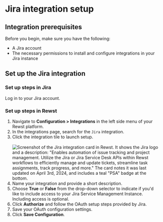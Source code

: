 # Jira integration setup

## Integration prerequisites

Before you begin, make sure you have the following:

* A Jira account
* The necessary permissions to install and configure integrations in your Jira instance

## Set up the Jira integration

### Set up steps in Jira

Log in to your Jira account.

### Set up steps in Rewst

1. Navigate to **Configuration > Integrations** in the left side menu of your Rewst platform.
2. In the integrations page, search for the `Jira` integration.
3. Click the integration tile to launch setup.\
   \
   ![Screenshot of the Jira integration card in Rewst. It shows the Jira logo and a description: "Enables automation of issue tracking and project management. Utilize the Jira or Jira Service Desk APIs within Rewst workflows to efficiently manage and update tickets, streamline task assignments, track progress, and more." The card notes it was last updated on April 3rd, 2024, and includes a teal "PSA" badge at the bottom.](<../../../../../.gitbook/assets/Screenshot 2025-04-28 at 2.55.00 PM.png>)
4. Name your integration and provide a short description.
5. Choose **True** or **False** from the drop-down selector to indicate if you'd like to include access to your Jira Service Management Instance. Including access is optional.
6. Click **Authorize** and follow the OAuth setup steps provided by Jira.
7. Save your OAuth configuration settings.
8. Click **Save Configuration**.



